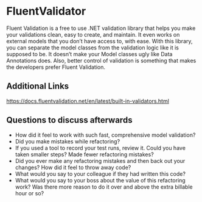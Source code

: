 # FluentValidator

Fluent Validation is a free to use .NET validation library that helps you make your validations clean, easy to create, and maintain.
It even works on external models that you don’t have access to, with ease. With this library, you can separate the model classes from the validation logic like it is supposed to be. It doesn’t make your Model classes ugly like Data Annotations does. Also, better control of validation is something that makes the developers prefer Fluent Validation.

## Additional Links

https://docs.fluentvalidation.net/en/latest/built-in-validators.html

## Questions to discuss afterwards

* How did it feel to work with such fast, comprehensive model validation?
* Did you make mistakes while refactoring?
* If you used a tool to record your test runs, review it. Could you have taken smaller steps? Made fewer refactoring mistakes?
* Did you ever make any refactoring mistakes and then back out your changes? How did it feel to throw away code?
* What would you say to your colleague if they had written this code?
* What would you say to your boss about the value of this refactoring work? Was there more reason to do it over and above the extra billable hour or so?

